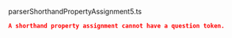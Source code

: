 parserShorthandPropertyAssignment5.ts
```json
A shorthand property assignment cannot have a question token.
```
